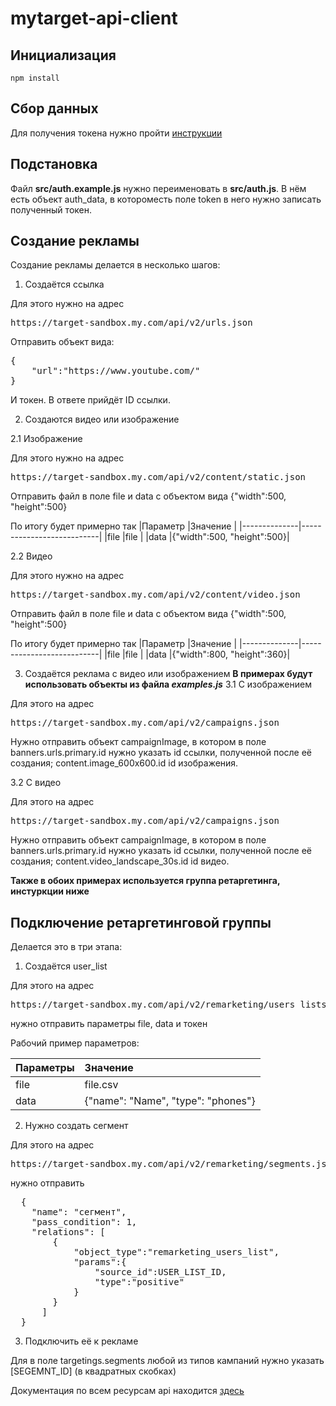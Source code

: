 # mytarget-api-client

## Инициализация
```
npm install
```

## Сбор данных

Для получения токена нужно пройти [инструкции](https://target.my.com/help/advertisers/api_access/ru)

## Подстановка

Файл **src/auth.example.js** нужно переименовать в **src/auth.js**. В нём есть объект auth_data, в котороместь поле token в него нужно записать полученный токен.

## Создание рекламы

Создание рекламы делается в несколько шагов:

1. Создаётся ссылка

Для этого нужно на адрес
<pre>
https://target-sandbox.my.com/api/v2/urls.json
</pre>
Отправить объект вида:
<pre>
{
    "url":"https://www.youtube.com/"
}
</pre>
И токен.
В ответе прийдёт ID ссылки.

2. Создаются видео или изображение

2.1 Изображение

Для этого нужно на адрес
<pre>
https://target-sandbox.my.com/api/v2/content/static.json
</pre>

Отправить файл в поле file и data с объектом вида {"width":500, "height":500}

По итогу будет примерно так
|Параметр      |Значение                   |
|--------------|---------------------------|
|file          |file                       |
|data          |{"width":500, "height":500}|

2.2 Видео

Для этого нужно на адрес
<pre>
https://target-sandbox.my.com/api/v2/content/video.json
</pre>

Отправить файл в поле file и data с объектом вида {"width":500, "height":500}

По итогу будет примерно так
|Параметр      |Значение                   |
|--------------|---------------------------|
|file          |file                       |
|data          |{"width":800, "height":360}|

3. Создаётся реклама с видео или изображением
**В примерах будут использовать объекты из файла *examples.js***
3.1 С изображением

Для этого на адрес
<pre>
https://target-sandbox.my.com/api/v2/campaigns.json
</pre>

Нужно отправить объект campaignImage, в котором в поле banners.urls.primary.id нужно указать id ссылки, полученной после её создания; content.image_600x600.id id изображения.

3.2 С видео

Для этого на адрес 
<pre>
https://target-sandbox.my.com/api/v2/campaigns.json
</pre>

Нужно отправить объект campaignImage, в котором в поле banners.urls.primary.id нужно указать id ссылки, полученной после её создания; content.video_landscape_30s.id id видео.

**Также в обоих примерах используется группа ретаргетинга, инстуркции ниже**

##  Подключение ретаргетинговой группы

Делается это в три этапа:
1. Создаётся user_list

Для этого на адрес
<pre>
https://target-sandbox.my.com/api/v2/remarketing/users_lists.json
</pre>
нужно отправить параметры file, data и токен

Рабочий пример параметров:

| Параметры | Значение                          |
| ----------|:----------------------------------|
| file      | file.csv                          |
| data      | {"name": "Name", "type": "phones"}|

2. Нужно создать сегмент

Для этого на адрес
<pre>
https://target-sandbox.my.com/api/v2/remarketing/segments.json
</pre>
нужно отправить
<pre>
  {
    "name": "сегмент",
    "pass_condition": 1,
    "relations": [
        {
            "object_type":"remarketing_users_list",
            "params":{
                "source_id":USER_LIST_ID,
                "type":"positive"
            }
        }
      ]
  }
</pre>

3. Подключить её к рекламе

Для в поле targetings.segments любой из типов кампаний нужно указать [SEGEMNT_ID] (в квадратных скобках)


Документация по всем ресурсам api находится [здесь](https://target.my.com/doc/api/ru/resource/AudienceScoreStats)